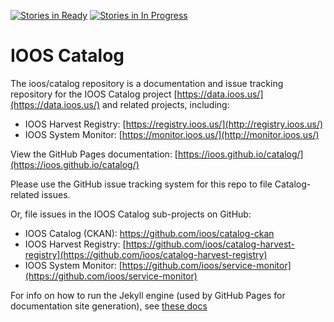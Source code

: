 [![Stories in Ready](https://badge.waffle.io/ioos/catalog.svg?label=ready&title=Ready)](https://waffle.io/ioos/catalog)
[![Stories in In Progress](https://badge.waffle.io/ioos/catalog.svg?label=in%20progress&title=In%20Progress)](https://waffle.io/ioos/catalog)

# IOOS Catalog #

The ioos/catalog repository is a documentation and issue tracking repository for
the IOOS Catalog project [https://data.ioos.us/](https://data.ioos.us/) and
related projects, including:

- IOOS Harvest Registry: [https://registry.ioos.us/](http://registry.ioos.us/)
- IOOS System Monitor: [https://monitor.ioos.us/](http://monitor.ioos.us/)

View the GitHub Pages documentation: [https://ioos.github.io/catalog/](https://ioos.github.io/catalog/)

Please use the GitHub issue tracking system for this repo to file Catalog-related issues.

Or, file issues in the IOOS Catalog sub-projects on GitHub:

- IOOS Catalog (CKAN): [https://github.com/ioos/catalog-ckan ](https://github.com/ioos/catalog-ckan )
- IOOS Harvest Registry: [https://github.com/ioos/catalog-harvest-registry](https://github.com/ioos/catalog-harvest-registry)
- IOOS System Monitor: [https://github.com/ioos/service-monitor](https://github.com/ioos/service-monitor)

For info on how to run the Jekyll engine (used by GitHub Pages for documentation
  site generation), see [these docs](https://github.com/ioos/catalog/blob/gh-pages/jekyll_setup.md)
